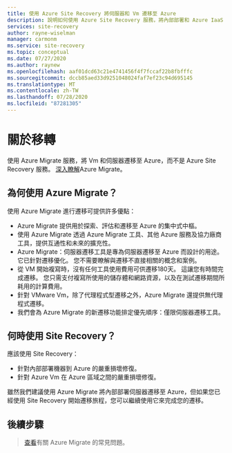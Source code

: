 ```yaml
---
title: 使用 Azure Site Recovery 將伺服器和 Vm 遷移至 Azure
description: 說明如何使用 Azure Site Recovery 服務，將內部部署和 Azure IaaS Vm 遷移至 Azure。
services: site-recovery
author: rayne-wiselman
manager: carmonm
ms.service: site-recovery
ms.topic: conceptual
ms.date: 07/27/2020
ms.author: raynew
ms.openlocfilehash: aaf01dcd63c21e4741456f4f7fccaf22b8fbfffc
ms.sourcegitcommit: dccb85aed33d9251048024faf7ef23c94d695145
ms.translationtype: MT
ms.contentlocale: zh-TW
ms.lasthandoff: 07/28/2020
ms.locfileid: "87281305"
---
```

# <a name="about-migration"></a>關於移轉

使用 Azure Migrate 服務，將 Vm 和伺服器遷移至 Azure，而不是 Azure Site Recovery 服務。 [深入瞭解](../migrate/migrate-services-overview.md)Azure Migrate。


## <a name="why-use-azure-migrate"></a>為何使用 Azure Migrate？

使用 Azure Migrate 進行遷移可提供許多優點：
 
 
- Azure Migrate 提供用於探索、評估和遷移至 Azure 的集中式中樞。
- 使用 Azure Migrate 透過 Azure Migrate 工具、其他 Azure 服務及協力廠商工具，提供互通性和未來的擴充性。
- Azure Migrate：伺服器遷移工具是專為伺服器遷移至 Azure 而設計的用途。 它已針對遷移優化。 您不需要瞭解與遷移不直接相關的概念和案例。 
- 從 VM 開始複寫時，沒有任何工具使用費用可供遷移180天。 這讓您有時間完成遷移。 您只需支付複寫所使用的儲存體和網路資源，以及在測試遷移期間所耗用的計算費用。
- 針對 VMware Vm，除了代理程式型遷移之外，Azure Migrate 還提供無代理程式遷移。
- 我們會為 Azure Migrate 的新遷移功能排定優先順序：僅限伺服器遷移工具。

## <a name="when-to-use-site-recovery"></a>何時使用 Site Recovery？

應該使用 Site Recovery：

- 針對內部部署機器到 Azure 的嚴重損壞修復。
- 針對 Azure Vm 在 Azure 區域之間的嚴重損壞修復。

雖然我們建議使用 Azure Migrate 將內部部署伺服器遷移至 Azure，但如果您已經使用 Site Recovery 開始遷移旅程，您可以繼續使用它來完成您的遷移。  

## <a name="next-steps"></a>後續步驟

> [查看](../migrate/resources-faq.md)有關 Azure Migrate 的常見問題。
